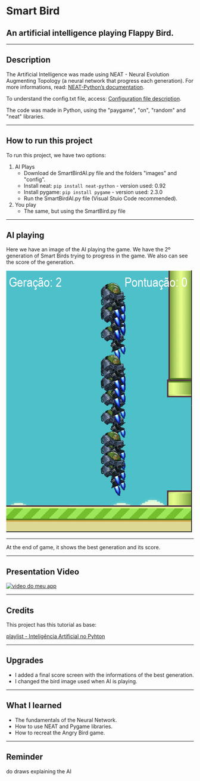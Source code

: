 # Smart Bird

## An artificial intelligence playing Flappy Bird.
---

## Description
The Artificial Intelligence was made using NEAT - Neural Evolution Augmenting Topology (a neural network that progress each generation). For more informations, read: [NEAT-Python’s documentation](https://neat-python.readthedocs.io/en/latest/).

To understand the config.txt file, access: [Configuration file description](https://neat-python.readthedocs.io/en/latest/config_file.html).

The code was made in Python, using the "paygame", "on", "random" and "neat" libraries.

---
## How to run this project

To run this project, we have two options:

1) AI Plays
    * Download de SmartBirdAI.py file and the folders "images" and "config".
    * Install neat: `pip install neat-python`  - version used: 0.92
    * Install pygame: `pip install pygame` - version used: 2.3.0 
    * Run the SmartBirdAI.py file (Visual Stuio Code recommended).
2) You play
    * The same, but using the SmartBird.py file
___
## AI playing

Here we have an image of the AI playing the game. We have the 2º generation of Smart Birds trying to progress in the game. We also can see the score of the generation.

![print of AI playing the game](images/print_game0.PNG)

---
At the end of game, it shows the best generation and its score.

---
## Presentation Video


[![video do meu app](https://img.youtube.com/vi/cIRNzkmbXE4/0.jpg)](https://www.youtube.com/watch?v=wcIRNzkmbXE4)
___
## Credits

This project has this tutorial as base:

[playlist - Inteligência Artificial no Pyhton](https://www.youtube.com/playlist?list=PLpdAy0tYrnKyVQDckS5IDB24QrSap2u8y)
___
## Upgrades

* I added a final score screen with the informations of the best generation.
* I changed the bird image used when AI is playing.
___
## What I learned

* The fundamentals of the Neural Network. 
* How to use NEAT and Pygame libraries. 
* How to recreat the Angry Bird game.
___
## Reminder

do draws explaining the AI

